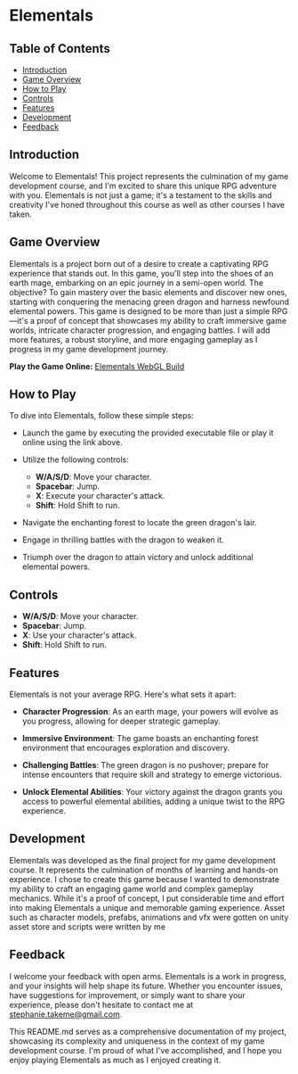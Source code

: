 # Elementals

## Table of Contents

- [Introduction](#introduction)
- [Game Overview](#game-overview)
- [How to Play](#how-to-play)
- [Controls](#controls)
- [Features](#features)
- [Development](#development)
- [Feedback](#feedback)

## Introduction

Welcome to Elementals! This project represents the culmination of my game development course, and I'm excited to share this unique RPG adventure with you. Elementals is not just a game; it's a testament to the skills and creativity I've honed throughout this course as well as other courses I have taken.

## Game Overview

Elementals is a project born out of a desire to create a captivating RPG experience that stands out. In this game, you'll step into the shoes of an earth mage, embarking on an epic journey in a semi-open world. The objective? To gain mastery over the basic elements and discover new ones, starting with conquering the menacing green dragon and harness newfound elemental powers. This game is designed to be more than just a simple RPG—it's a proof of concept that showcases my ability to craft immersive game worlds, intricate character progression, and engaging battles. I will add more features, a robust storyline, and more engaging gameplay as I progress in my game development journey.

**Play the Game Online:** [Elementals WebGL Build](https://play.unity.com/mg/other/webgl-builds-369289)

## How to Play

To dive into Elementals, follow these simple steps:

- Launch the game by executing the provided executable file or play it online using the link above.
- Utilize the following controls:
  - **W/A/S/D**: Move your character.
  - **Spacebar**: Jump.
  - **X**: Execute your character's attack.
  - **Shift**: Hold Shift to run.

- Navigate the enchanting forest to locate the green dragon's lair.
- Engage in thrilling battles with the dragon to weaken it.
- Triumph over the dragon to attain victory and unlock additional elemental powers.

## Controls

- **W/A/S/D**: Move your character.
- **Spacebar**: Jump.
- **X**: Use your character's attack.
- **Shift**: Hold Shift to run.

## Features

Elementals is not your average RPG. Here's what sets it apart:

- **Character Progression**: As an earth mage, your powers will evolve as you progress, allowing for deeper strategic gameplay.

- **Immersive Environment**: The game boasts an enchanting forest environment that encourages exploration and discovery.

- **Challenging Battles**: The green dragon is no pushover; prepare for intense encounters that require skill and strategy to emerge victorious.

- **Unlock Elemental Abilities**: Your victory against the dragon grants you access to powerful elemental abilities, adding a unique twist to the RPG experience.

## Development

Elementals was developed as the final project for my game development course. It represents the culmination of months of learning and hands-on experience. I chose to create this game because I wanted to demonstrate my ability to craft an engaging game world and complex gameplay mechanics. While it's a proof of concept, I put considerable time and effort into making Elementals a unique and memorable gaming experience.
Asset such as character models, prefabs, animations and vfx were gotten on unity asset store and scripts were written by me

## Feedback

I welcome your feedback with open arms. Elementals is a work in progress, and your insights will help shape its future. Whether you encounter issues, have suggestions for improvement, or simply want to share your experience, please don't hesitate to contact me at stephanie.takeme@gmail.com.

This README.md serves as a comprehensive documentation of my project, showcasing its complexity and uniqueness in the context of my game development course. I'm proud of what I've accomplished, and I hope you enjoy playing Elementals as much as I enjoyed creating it.
